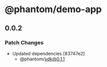 # @phantom/demo-app

## 0.0.2

### Patch Changes

- Updated dependencies [83747e2]
  - @phantom/sdk@0.1.1
